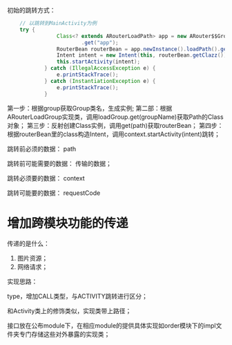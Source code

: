初始的跳转方式：
```java
    // 以跳转到MainActivity为例
    try {
                Class<? extends ARouterLoadPath> app = new ARouter$$Group$$app().loadGroup()
                        .get("app");
                RouterBean routerBean = app.newInstance().loadPath().get("app/MainActivity");
                Intent intent = new Intent(this, routerBean.getClazz());
                this.startActivity(intent);
            } catch (IllegalAccessException e) {
                e.printStackTrace();
            } catch (InstantiationException e) {
                e.printStackTrace();
            }
```

第一步：根据group获取Group类名，生成实例;
第二部：根据ARouterLoadGroup实现类，调用loadGroup.get(groupName)获取Path的Class对象；
第三步：反射创建Class实例，调用get(path)获取routerBean；
第四步：根据routerBean里的class构造Intent，调用context.startActivity(intent)跳转；

跳转前必须的数据：
path

跳转前可能需要的数据：
传输的数据；

跳转必须要的数据：
context

跳转可能要的数据：
requestCode

# 增加跨模块功能的传递
传递的是什么：

1. 图片资源；
2. 网络请求；

实现思路：

type，增加CALL类型，与ACTIVITY跳转进行区分；

和Activity类上的修饰类似，实现类带上路径；

接口放在公布module下，在相应module的提供具体实现如order模块下的impl文件夹专门存储这些对外暴露的实现类；